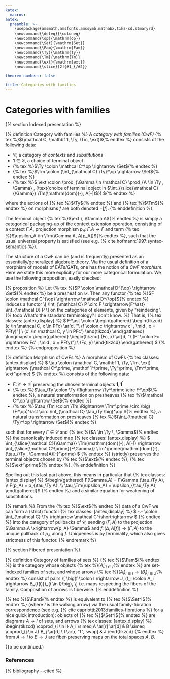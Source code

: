 ```yaml
---
katex:
  macros:
antex:
  preamble: >-
    \usepackage{amsmath,amsfonts,amssymb,mathabx,tikz-cd,stmaryrd}
    \newcommand{\defeq}{\coloneq}
    \newcommand{\op}{\mathrm{op}}
    \newcommand{\Set}{\mathrm{Set}}
    \newcommand{\Fam}{\mathrm{Fam}}
    \newcommand{\Ty}{\mathrm{Ty}}
    \newcommand{\Tm}{\mathrm{Tm}}
    \newcommand{\ext}{\mathrm{ext}}
    \newcommand{\slice}[2]{#1_{/#2}}

theorem-numbers: false

title: Categories with families
---
```


# Categories with families

{% section Indexed presentation %}

{% definition Category with families %}
A *category with families (CwF)* {% tex %}$(\mathcal C, \mathbf 1, \Ty, \Tm, \ext)${% endtex %} consists of the following data:
+ $\mathcal C$, a category of *contexts* and *substitutions*
+ $\mathbf 1 \in \mathcal C$, a choice of terminal object
+ {% tex %}$\Ty \colon \mathcal C^\op \rightarrow \Set${% endtex %}
+ {% tex %}$\Tm \colon (\int_{\mathcal C} \Ty)^\op \rightarrow \Set${% endtex %}
+ {% tex %}$
    \ext \colon \prod_{\Gamma \in \mathcal C} \prod_{A \in \Ty \, \Gamma}
      \, (\text{choice of terminal object in $\int_{\slice{\mathcal C}{\Gamma}} \Tm(\mathrm{dom}(-), A[-])$})
  ${% endtex %}

where the actions of {% tex %}$\Ty${% endtex %} and {% tex %}$\Tm${% endtex %} on morphisms $f$ are both denoted $-[f]$.
{% enddefinition %}

The terminal object {% tex %}$\ext \, \Gamma A${% endtex %} is simply a categorical packaging-up of the context extension operation, consisting of a context $\Gamma.A$, projection morphism $p_A \colon \Gamma.A \rightarrow \Gamma$ and term {% tex %}$\upsilon_A \in \Tm(\Gamma.A, A[p_A])${% endtex %}, such that the usual universal property is satisfied (see e.g. {% cite hofmann:1997:syntax-semantics %}).

The structure of a CwF can be (and is frequently) presented as an essentially/generalized algebraic theory.
Via the usual definition of a morphism of models of EATs/GATs, one has the notion of a *CwF morphism*.
Here we state this more explicitly for our more categorical formulation.
We use the following proposition, easily checked:

{% proposition %}
Let {% tex %}$P \colon \mathcal D^{\op} \rightarrow \Set${% endtex %} be a presheaf on $\mathcal D$.
Then any functor {% tex %}$F \colon \mathcal C^{\op} \rightarrow \mathcal D^{\op}${% endtex %} induces a functor
\\[ \int_{\mathcal C} P \circ F \xrightarrow{F^\ast} \int_{\mathcal D} P \\]
on the categories of elements, given by "reindexing". {% todo What's the standard terminology? I don't know. %}
That is,
{% tex classes: [antex,display] %}
$
  F^\ast \colon
    \begin{gathered}
      \begin{tikzcd}
        (c \in \mathcal C, x \in PFc) \ar[d, "\ (f \colon c \rightarrow c' \, \mid \, x = PFfy)"] \\
        (c' \in \mathcal C, y \in PFc')
      \end{tikzcd}
    \end{gathered}
    \longmapsto
    \begin{gathered}
      \begin{tikzcd}
        (Fc, x) \ar[d, "\ (Ff \colon Fc \rightarrow Fc' \, \mid \, x = PFfy)"] \\
        (Fc, y)
      \end{tikzcd}
    \end{gathered}
$
{% endtex %}
{% endproposition %}

{% definition Morphism of CwFs %}
A morphism of CwFs
{% tex classes: [antex,display] %}
$
  \tau \colon (\mathcal C, \mathbf 1, \Ty, \Tm, \ext) \rightarrow (\mathcal C^\prime, \mathbf 1^\prime, \Ty^\prime, \Tm^\prime, \ext^\prime)
$
{% endtex %}
consists of the following data:
+ $F \colon \mathcal C \rightarrow \mathcal C^\prime$ preserving the chosen terminal objects $\mathbf 1, \mathbf 1^\prime$
+ {% tex %}$\tau_\Ty \colon \Ty \Rightarrow \Ty^\prime \circ F^\op${% endtex %},
  a natural transformation on presheaves {% tex %}$\mathcal C^\op \rightarrow \Set${% endtex %}
+ {% tex %}$\tau_\Tm \colon \Tm \Rightarrow \Tm^\prime \circ \big( (F^\op)^\ast \circ \int_{\mathcal C} \tau_\Ty \big)^\op ${% endtex %},
  a natural transformation on presheaves {% tex %}$(\int_{\mathcal C} \Ty)^\op \rightarrow \Set${% endtex %}

such that for every $\Gamma \in \mathcal C$ and {% tex %}$A \in \Ty \, \Gamma${% endtex %} the canonically induced map
{% tex classes: [antex,display] %}
$
  \int_{\slice{\mathcal C}{\Gamma}} \Tm(\mathrm{dom}(-), A[-])
    \rightarrow
    \int_{\slice{\mathcal C^\prime}{F\Gamma}} \Tm^\prime(\mathrm{dom}(-), (\tau_{\Ty \, \Gamma}A)[-]^\prime)
$
{% endtex %}
(strictly) preserves the terminal objects chosen by {% tex %}$\ext${% endtex %}, {% tex %}$\ext^\prime${% endtex %}.
{% enddefinition %}

Spelling out this last part above, this means in particular that
{% tex classes: [antex,display] %}
$\begin{gathered}
  F(\Gamma.A) = F\Gamma.(\tau_\Ty A), \\
  F(p_A) = p_{\tau_\Ty A}, \\
  \tau_\Tm(\upsilon_A) = \upsilon_{\tau_\Ty A},
\end{gathered}$
{% endtex %}
and a similar equation for weakening of substitutions.

{% remark %}
From the {% tex %}$\ext${% endtex %} data of a CwF we can form a (strict) functor
{% tex classes: [antex,display] %}
$
  -.- \colon \int_{\mathcal C} \Ty \rightarrow \mathcal C^\shortrightarrow
$
{% endtex %}
into the category of pullbacks of $\mathcal C$, sending $(\Gamma, A)$ to the projection $\Gamma.A \xrightarrow{p_A} \Gamma$
and $f \colon (\Delta, A[f]) \rightarrow (\Gamma, A)$ to the unique pullback of $p_A$ along $f$.
Uniqueness is by terminality, which also gives strictness of this functor.
{% endremark %}


{% section Fibered presentation %}

{% definition Category of families of sets %}
{% tex %}$\Fam${% endtex %} is the category whose objects {% tex %}$(A_i)_{i \in I}${% endtex %} are set-indexed families of sets, and whose arrows {% tex %}$(A_i)_{i \in I} \rightarrow (B_j)_{j \in J}${% endtex %} consist of pairs
\\[ \big(f \colon I \rightarrow J, (f_i \colon A_i \rightarrow B_{f(i)})_{i \in I}\big), \\]
i.e. maps respecting the fibers of the family.
Composition of arrows is fiberwise.
{% enddefinition %}

{% tex %}$\Fam${% endtex %} is equivalent to {% tex %}$\Set^I${% endtex %} (where $I$ is the walking arrow) via the usual family-fibration correspondence (see e.g. {% cite capriotti:2013:families-fibrations %} for a nice quick introduction):
objects of {% tex %}$\Set^I${% endtex %} are diagrams $A \rightarrow I$ of sets, and arrows
{% tex classes: [antex,display] %}
\begin{tikzcd}
  \coprod_{i \in I} A_i \simeq A \ar[r] \ar[d] & B \simeq \coprod_{j \in J} B_j \ar[d] \\
  I \ar[r, "f", swap] & J
\end{tikzcd}
{% endtex %}
from $A \rightarrow I$ to $B \rightarrow J$ are fiber-preserving maps on the total spaces $A$, $B$.

(To be continued.)


### References

{% bibliography --cited %}
